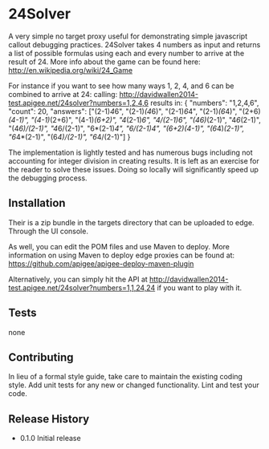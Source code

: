 24Solver
========

A very simple no target proxy useful for demonstrating simple javascript callout debugging practices. 24Solver takes 4 numbers as input and returns a list of possible formulas using each and every number to arrive at the result of 24. More info about the game can be found here: http://en.wikipedia.org/wiki/24_Game

For instance if you want to see how many ways 1, 2, 4, and 6 can be combined to arrive at 24:
	calling: http://davidwallen2014-test.apigee.net/24solver?numbers=1,2,4,6
	results in:
		{
		    "numbers": "1,2,4,6",
		    "count": 20,
		    "answers": ["(2-1)*4*6", "(2-1)*(4*6)", "(2-1)*6*4", "(2-1)*(6*4)", "(2+6)*(4-1)", "(4-1)*(2+6)", "(4-1)*(6+2)", "4*(2-1)*6", "4/(2-1)*6", "(4*6)*(2-1)", "4*6*(2-1)", "(4*6)/(2-1)", "4*6/(2-1)", "6*(2-1)*4", "6/(2-1)*4", "(6+2)*(4-1)", "(6*4)*(2-1)", "6*4*(2-1)", "(6*4)/(2-1)", "6*4/(2-1)"]
		}

The implementation is lightly tested and has numerous bugs including not accounting for integer division in creating results. It is left as an exercise for the reader to solve these issues. Doing so locally will significantly speed up the debugging process.

## Installation

Their is a zip bundle in the targets directory that can be uploaded to edge. Through the UI console.

As well, you can edit the POM files and use Maven to deploy. More information on using Maven to deploy edge proxies can be found at: 
https://github.com/apigee/apigee-deploy-maven-plugin

Alternatively, you can simply hit the API at http://davidwallen2014-test.apigee.net/24solver?numbers=1,1,24,24 if you want to play with it.

## Tests

  none

## Contributing

In lieu of a formal style guide, take care to maintain the existing coding style.
Add unit tests for any new or changed functionality. Lint and test your code.

## Release History

* 0.1.0 Initial release